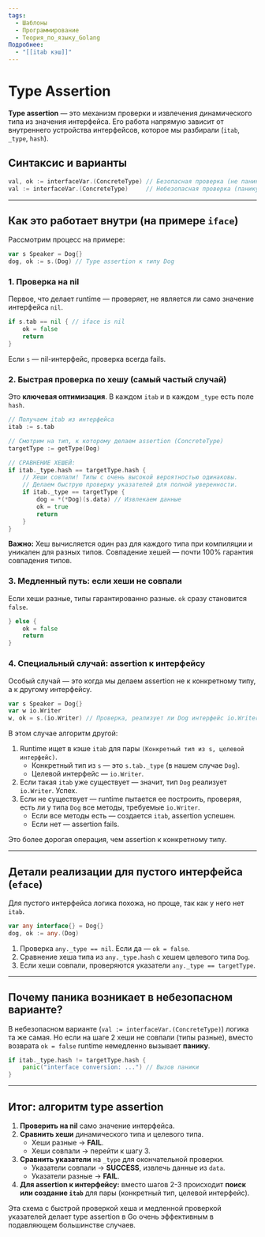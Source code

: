 ```yaml
---
tags:
  - Шаблоны
  - Программирование
  - Теория_по_языку_Golang
Подробнее:
  - "[[itab кэш]]"
---
```


# **Type Assertion**



**Type assertion** — это механизм проверки и извлечения динамического типа из значения интерфейса. Его работа напрямую зависит от внутреннего устройства интерфейсов, которое мы разбирали (`itab`, `_type`, `hash`).

## **Синтаксис и варианты**

```go
val, ok := interfaceVar.(ConcreteType) // Безопасная проверка (не паникует)
val := interfaceVar.(ConcreteType)     // Небезопасная проверка (паникует при неудаче)
```

---

## **Как это работает внутри (на примере `iface`)**

Рассмотрим процесс на примере:
```go
var s Speaker = Dog{}
dog, ok := s.(Dog) // Type assertion к типу Dog
```

### **1. Проверка на nil**

Первое, что делает runtime — проверяет, не является ли само значение интерфейса `nil`.
```go
if s.tab == nil { // iface is nil
    ok = false
    return
}
```
Если `s` — nil-интерфейс, проверка всегда fails.

### **2. Быстрая проверка по хешу (самый частый случай)**

Это **ключевая оптимизация**. В каждом `itab` и в каждом `_type` есть поле `hash`.

```go
// Получаем itab из интерфейса
itab := s.tab

// Смотрим на тип, к которому делаем assertion (ConcreteType)
targetType := getType(Dog)

// СРАВНЕНИЕ ХЕШЕЙ:
if itab._type.hash == targetType.hash {
    // Хеши совпали! Типы с очень высокой вероятностью одинаковы.
    // Делаем быструю проверку указателей для полной уверенности.
    if itab._type == targetType {
        dog = *(*Dog)(s.data) // Извлекаем данные
        ok = true
        return
    }
}
```
**Важно:** Хеш вычисляется один раз для каждого типа при компиляции и уникален для разных типов. Совпадение хешей — почти 100% гарантия совпадения типов.

### **3. Медленный путь: если хеши не совпали**

Если хеши разные, типы гарантированно разные. `ok` сразу становится `false`.
```go
} else {
    ok = false
    return
}
```

### **4. Специальный случай: assertion к интерфейсу**

Особый случай — это когда мы делаем assertion не к конкретному типу, а к другому интерфейсу.

```go
var s Speaker = Dog{}
var w io.Writer
w, ok = s.(io.Writer) // Проверка, реализует ли Dog интерфейс io.Writer
```

В этом случае алгоритм другой:
1.  Runtime ищет в кэше `itab` для пары `(Конкретный тип из s, целевой интерфейс)`.
    *   Конкретный тип из `s` — это `s.tab._type` (в нашем случае `Dog`).
    *   Целевой интерфейс — `io.Writer`.
2.  Если такая `itab` уже существует — значит, тип `Dog` реализует `io.Writer`. Успех.
3.  Если не существует — runtime пытается ее построить, проверяя, есть ли у типа `Dog` все методы, требуемые `io.Writer`.
    *   Если все методы есть — создается `itab`, assertion успешен.
    *   Если нет — assertion fails.

Это более дорогая операция, чем assertion к конкретному типу.

---

## **Детали реализации для пустого интерфейса (`eface`)**

Для пустого интерфейса логика похожа, но проще, так как у него нет `itab`.

```go
var any interface{} = Dog{}
dog, ok := any.(Dog)
```

1.  Проверка `any._type == nil`. Если да — `ok = false`.
2.  Сравнение хеша типа из `any._type.hash` с хешем целевого типа `Dog`.
3.  Если хеши совпали, проверяются указатели `any._type == targetType`.

---

## **Почему паника возникает в небезопасном варианте?**

В небезопасном варианте (`val := interfaceVar.(ConcreteType)`) логика та же самая. Но если на шаге 2 хеши не совпали (типы разные), вместо возврата `ok = false` runtime немедленно вызывает **панику**.

```go
if itab._type.hash != targetType.hash {
    panic("interface conversion: ...") // Вызов паники
}
```

---

## **Итог: алгоритм type assertion**

1.  **Проверить на nil** само значение интерфейса.
2.  **Сравнить хеши** динамического типа и целевого типа.
    *   Хеши разные → **FAIL**.
    *   Хеши совпали → перейти к шагу 3.
3.  **Сравнить указатели** на `_type` для окончательной проверки.
    *   Указатели совпали → **SUCCESS**, извлечь данные из `data`.
    *   Указатели разные → **FAIL**.
4.  **Для assertion к интерфейсу:** вместо шагов 2-3 происходит **поиск или создание `itab`** для пары (конкретный тип, целевой интерфейс).

Эта схема с быстрой проверкой хеша и медленной проверкой указателей делает type assertion в Go очень эффективным в подавляющем большинстве случаев.